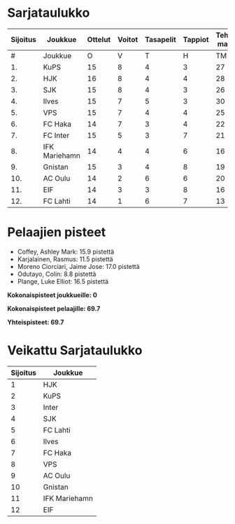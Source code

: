 # Sarjataulukko
| Sijoitus | Joukkue | Ottelut | Voitot | Tasapelit | Tappiot | Tehdyt maalit | Päästetyt maalit | Maaliero | Syötöt |
|----------|---------|---------|--------|-----------|---------|----------------|-------------------|----------|-------|
|# | Joukkue | O | V | T | H | TM | PM | ME | S | L | L% | R | KK | PK | PA | P|
|1. | KuPS | 15 | 8 | 4 | 3 | 27 | 16 | 11 | 13 | 166 | 16,27 | 153 | 24 | 1 | 21 | 28|
|2. | HJK | 16 | 8 | 4 | 4 | 28 | 18 | 10 | 22 | 200 | 14,00 | 172 | 29 | 1 | 22 | 28|
|3. | SJK | 15 | 8 | 4 | 3 | 26 | 20 | 6 | 20 | 172 | 15,12 | 191 | 36 | 0 | 28 | 28|
|4. | Ilves | 15 | 7 | 5 | 3 | 30 | 17 | 13 | 26 | 180 | 16,67 | 174 | 39 | 3 | 26 | 26|
|5. | VPS | 15 | 7 | 4 | 4 | 25 | 21 | 4 | 15 | 176 | 14,20 | 179 | 27 | 1 | 28 | 25|
|6. | FC Haka | 14 | 7 | 3 | 4 | 22 | 18 | 4 | 18 | 114 | 19,30 | 181 | 39 | 1 | 27 | 24|
|7. | FC Inter | 15 | 5 | 3 | 7 | 21 | 24 | -3 | 16 | 147 | 14,29 | 154 | 40 | 2 | 24 | 18|
|8. | IFK Mariehamn | 14 | 4 | 4 | 6 | 16 | 21 | -5 | 8 | 112 | 14,29 | 155 | 36 | 2 | 18 | 16|
|9. | Gnistan | 15 | 3 | 4 | 8 | 19 | 29 | -10 | 14 | 135 | 14,07 | 164 | 45 | 1 | 21 | 13|
|10. | AC Oulu | 14 | 2 | 6 | 6 | 20 | 26 | -6 | 14 | 127 | 15,75 | 202 | 43 | 2 | 21 | 12|
|11. | EIF | 14 | 3 | 3 | 8 | 16 | 25 | -9 | 9 | 104 | 15,38 | 149 | 46 | 4 | 18 | 12|
|12. | FC Lahti | 14 | 1 | 6 | 7 | 13 | 28 | -15 | 10 | 109 | 11,93 | 145 | 31 | 1 | 22 | 9|

# Pelaajien pisteet
* Coffey, Ashley Mark: 15.9 pistettä
* Karjalainen, Rasmus: 11.5 pistettä
* Moreno Ciorciari, Jaime Jose: 17.0 pistettä
* Odutayo, Colin: 8.8 pistettä
* Plange, Luke Elliot: 16.5 pistettä

**Kokonaispisteet joukkueille: 0**

**Kokonaispisteet pelaajille: 69.7**

**Yhteispisteet: 69.7**

# Veikattu Sarjataulukko
| Sijoitus | Joukkue |
|----------|---------|
| 1 | HJK |
| 2 | KuPS |
| 3 | Inter |
| 4 | SJK |
| 5 | FC Lahti |
| 6 | Ilves |
| 7 | FC Haka |
| 8 | VPS |
| 9 | AC Oulu |
| 10 | Gnistan |
| 11 | IFK Mariehamn |
| 12 | EIF |
